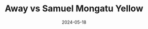 ---
title:  "Away vs Samuel Mongatu Yellow"
date:   2024-05-18
eventDate: Sun, May 19th, 2024
type: match 
venue: Away
otherTeam: Samuel Mongatu Yellow 
meetup: 9.00am
kickoff: 9.30pm
address: Samuel Montagu Youth Centre, Broad Walk, Kidbrooke, SE3 8ND
map: https://www.google.com/maps/embed?pb=!1m18!1m12!1m3!1d2485.508510818314!2d0.03746607646969772!3d51.467179713640895!2m3!1f0!2f0!3f0!3m2!1i1024!2i768!4f13.1!3m3!1m2!1s0x47d8a9ae88c34b69%3A0xbe37edc426e83d33!2sSamuel%20Montagu%20Youth%20Centre!5e0!3m2!1sen!2suk!4v1695501493227!5m2!1sen!2suk
categories: jekyll update
---